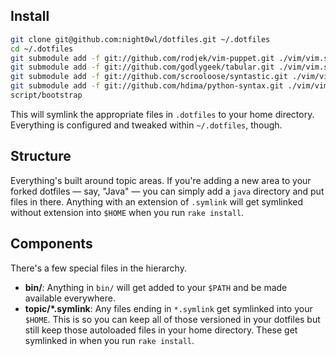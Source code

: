 ## Install

```sh
git clone git@github.com:night0wl/dotfiles.git ~/.dotfiles
cd ~/.dotfiles
git submodule add -f git://github.com/rodjek/vim-puppet.git ./vim/vim.symlink/bundle/vim-puppet
git submodule add -f git://github.com/godlygeek/tabular.git ./vim/vim.symlink/bundle/tabular
git submodule add -f git://github.com/scrooloose/syntastic.git ./vim/vim.symlink/bundle/syntastic
git submodule add -f git://github.com/hdima/python-syntax.git ./vim/vim.symlink/bundle/python-syntax
script/bootstrap
```

This will symlink the appropriate files in `.dotfiles` to your home directory.
Everything is configured and tweaked within `~/.dotfiles`, though.

## Structure

Everything's built around topic areas. If you're adding a new area to your
forked dotfiles — say, "Java" — you can simply add a `java` directory and put
files in there.
Anything with an extension of `.symlink` will get symlinked without
extension into `$HOME` when you run `rake install`.

## Components

There's a few special files in the hierarchy.

- **bin/**: Anything in `bin/` will get added to your `$PATH` and be made
  available everywhere.
- **topic/\*.symlink**: Any files ending in `*.symlink` get symlinked into
  your `$HOME`. This is so you can keep all of those versioned in your dotfiles
  but still keep those autoloaded files in your home directory. These get
  symlinked in when you run `rake install`.
